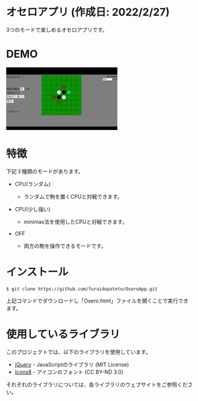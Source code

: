 # オセロアプリ (作成日: 2022/2/27)

3つのモードで楽しめるオセロアプリです。

# DEMO

![](demo.gif)

# 特徴

下記３種類のモードがあります。
* CPU(ランダム)

  * ランダムで駒を置くCPUと対戦できます。
* CPU(少し強い)
  * minimax法を使用したCPUと対戦できます。
* OFF
  * 両方の駒を操作できるモードです。

# インストール

```git
$ git clone https://github.com/furaidopoteto/OseroApp.git
```
上記コマンドでダウンロードし「Osero.html」ファイルを開くことで実行できます。

# 使用しているライブラリ

このプロジェクトでは、以下のライブラリを使用しています。

- [jQuery](https://jquery.com/) - JavaScriptのライブラリ (MIT License)
- [Icons8](https://icons8.jp/) - アイコンのフォント (CC BY-ND 3.0)

それぞれのライブラリについては、各ライブラリのウェブサイトをご参照ください。